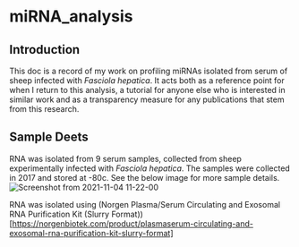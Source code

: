 # miRNA_analysis

## Introduction

This doc is a record of my work on profiling miRNAs isolated from serum of sheep infected with *Fasciola hepatica*. It acts both as a reference point for when I return to this analysis, a tutorial for anyone else who is interested in similar work and as a transparency measure for any publications that stem from this research. 

## Sample Deets

RNA was isolated from 9 serum samples, collected from sheep experimentally infected with _Fasciola hepatica_. The samples were collected in 2017 and stored at -80c. See the below image for more sample details. ![Screenshot from 2021-11-04 11-22-00](https://user-images.githubusercontent.com/75036690/140305398-9f14615f-30a1-4f19-af23-265c145cdbc1.png)

RNA was isolated using (Norgen Plasma/Serum Circulating and Exosomal RNA Purification Kit (Slurry Format))[https://norgenbiotek.com/product/plasmaserum-circulating-and-exosomal-rna-purification-kit-slurry-format]
